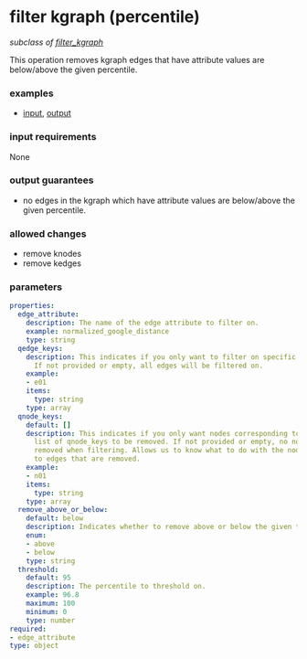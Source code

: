 # filter kgraph (percentile)

_subclass of [filter_kgraph](./filter_kgraph.md)_

This operation removes kgraph edges that have attribute values are below/above the given percentile.

### examples

- [input](../examples/fill_and_filter/messages/05_filtered_kgraph_stat_input.json), [output](../examples/fill_and_filter/messages/06_filtered_kgraph_std_dev_output.json)

### input requirements

None

### output guarantees

- no edges in the kgraph which have attribute values are below/above the given percentile.

### allowed changes

- remove knodes
- remove kedges

### parameters

```yaml
properties:
  edge_attribute:
    description: The name of the edge attribute to filter on.
    example: normalized_google_distance
    type: string
  qedge_keys:
    description: This indicates if you only want to filter on specific edge_keys.
      If not provided or empty, all edges will be filtered on.
    example:
    - e01
    items:
      type: string
    type: array
  qnode_keys:
    default: []
    description: This indicates if you only want nodes corresponding to a specific
      list of qnode_keys to be removed. If not provided or empty, no nodes will be
      removed when filtering. Allows us to know what to do with the nodes connected
      to edges that are removed.
    example:
    - n01
    items:
      type: string
    type: array
  remove_above_or_below:
    default: below
    description: Indicates whether to remove above or below the given threshold.
    enum:
    - above
    - below
    type: string
  threshold:
    default: 95
    description: The percentile to threshold on.
    example: 96.8
    maximum: 100
    minimum: 0
    type: number
required:
- edge_attribute
type: object
```

